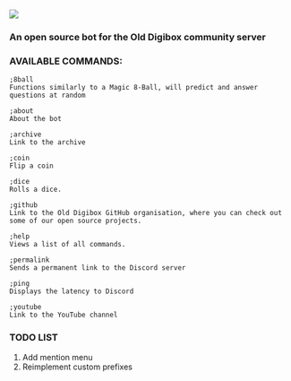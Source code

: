 
# ![](https://media.discordapp.net/attachments/709165954931621929/802657285339086858/OldDigibot_Logo.png)

### An open source bot for the Old Digibox community server

  

### AVAILABLE COMMANDS:
```
;8ball
Functions similarly to a Magic 8-Ball, will predict and answer questions at random
    
;about    
About the bot
        
;archive
Link to the archive
    
;coin
Flip a coin
    
;dice
Rolls a dice.
    
;github
Link to the Old Digibox GitHub organisation, where you can check out some of our open source projects.
    
;help
Views a list of all commands.

;permalink
Sends a permanent link to the Discord server
    
;ping
Displays the latency to Discord
    
;youtube
Link to the YouTube channel
```
### TODO LIST

1. Add mention menu
2. Reimplement custom prefixes
